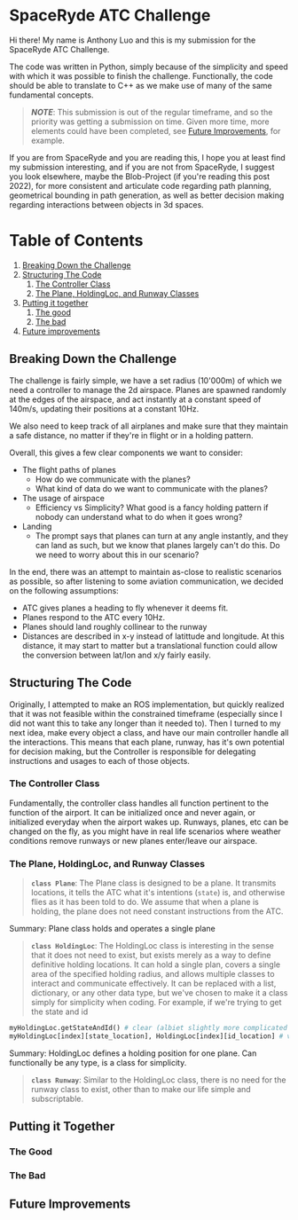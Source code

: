 # SpaceRyde ATC Challenge
Hi there! My name is Anthony Luo and this is my submission for the SpaceRyde ATC Challenge.

The code was written in Python, simply because of the simplicity and speed with which it was possible to finish the challenge. Functionally, the code should be able to translate to C++ as we make use of many of the same fundamental concepts.

> **_NOTE_**: This submission is out of the regular timeframe, and so the priority was getting a submission on time. Given more time, more elements could have been completed, see [Future Improvements](#future-improvements), for example.

If you are from SpaceRyde and you are reading this, I hope you at least find my submission interesting, and if you are not from SpaceRyde, I suggest you look elsewhere, maybe the Blob-Project (if you're reading this post 2022), for more consistent and articulate code regarding path planning, geometrical bounding in path generation, as well as better decision making regarding interactions between objects in 3d spaces.
# Table of Contents

1. [Breaking Down the Challenge](#breaking-down-the-challenge)
2. [Structuring The Code](#structuring-the-code)
   1. [The Controller Class](#the-controller-class)
   2. [The Plane, HoldingLoc, and Runway Classes](#the-plane-holdingloc-and-runway-classes)
3. [Putting it together](#putting-it-together)
   1. [The good](#the-good)
   2. [The bad](#the-bad)
4. [Future improvements](#future-improvements)
## Breaking Down the Challenge
The challenge is fairly simple, we have a set radius (10'000m) of which we need a controller to manage the 2d airspace. Planes are spawned randomly at the edges of the airspace, and act instantly at a constant speed of 140m/s, updating their positions at a constant 10Hz.

We also need to keep track of all airplanes and make sure that they maintain a safe distance, no matter if they're in flight or in a holding pattern.

Overall, this gives a few clear components we want to consider:
- The flight paths of planes
  - How do we communicate with the planes?
  - What kind of data do we want to communicate with the planes?
- The usage of airspace
  - Efficiency vs Simplicity? What good is a fancy holding pattern if nobody can understand what to do when it goes wrong?
- Landing
  - The prompt says that planes can turn at any angle instantly, and they can land as such, but we know that planes largely can't do this. Do we need to worry about this in our scenario?

In the end, there was an attempt to maintain as-close to realistic scenarios as possible, so after listening to some aviation communication, we decided on the following assumptions:
- ATC gives planes a heading to fly whenever it deems fit.
- Planes respond to the ATC every 10Hz.
- Planes should land roughly collinear to the runway
- Distances are described in x-y instead of latittude and longitude. At this distance, it may start to matter but a translational function could allow the conversion between lat/lon and x/y fairly easily.
## Structuring The Code
Originally, I attempted to make an ROS implementation, but quickly realized that it was not feasible within the constrained timeframe (especially since I did not want this to take any longer than it needed to). Then I turned to my next idea, make every object a class, and have our main controller handle all the interactions. This means that each plane, runway, has it's own potential for decision making, but the Controller is responsible for delegating instructions and usages to each of those objects.
### The Controller Class
Fundamentally, the controller class handles all function pertinent to the function of the airport. It can be initialized once and never again, or initialized everyday when the airport wakes up. Runways, planes, etc can be changed on the fly, as you might have in real life scenarios where weather conditions remove runways or new planes enter/leave our airspace.
### The Plane, HoldingLoc, and Runway Classes
>**`class Plane`**:
The Plane class is designed to be a plane. It transmits locations, it tells the ATC what it's intentions (`state`) is, and otherwise flies as it has been told to do. We assume that when a plane is holding, the plane does not need constant instructions from the ATC.

Summary: Plane class holds and operates a single plane

>**`class HoldingLoc`**:
The HoldingLoc class is interesting in the sense that it does not need to exist, but exists merely as a way to define definitive holding locations. It can hold a single plan, covers a single area of the specified holding radius, and allows multiple classes to interact and communicate effectively. It can be replaced with a list, dictionary, or any other data type, but we've chosen to make it a class simply for simplicity when coding. For example, if we're trying to get the state and id
```Python
myHoldingLoc.getStateAndId() # clear (albiet slightly more complicated in the class definition)
myHoldingLoc[index][state_location], HoldingLoc[index][id_location] # very confusing when we start to have multiple HoldingLoc
```
Summary: HoldingLoc defines a holding position for one plane. Can functionally be any type, is a class for simplicity.

> **`class Runway`**:
Similar to the HoldingLoc class, there is no need for the runway class to exist, other than to make our life simple and subscriptable.
## Putting it Together

### The Good

### The Bad

## Future Improvements